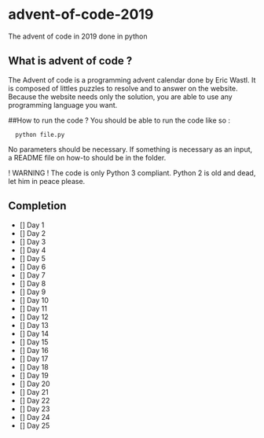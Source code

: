 # advent-of-code-2019

The advent of code in 2019 done in python

## What is advent of code ?

The Advent of code is a programming advent calendar done by Eric Wastl. It is composed of littles puzzles to resolve and to answer on the website. Because the website needs only the solution, you are able to use any programming language you want.

##How to run the code ?
You should be able to run the code like so :

```
  python file.py
```

No parameters should be necessary. If something is necessary as an input, a README file on how-to should be in the folder.

! WARNING ! The code is only Python 3 compliant. Python 2 is old and dead, let him in peace please.

## Completion

- [] Day 1
- [] Day 2
- [] Day 3
- [] Day 4
- [] Day 5
- [] Day 6
- [] Day 7
- [] Day 8
- [] Day 9
- [] Day 10
- [] Day 11
- [] Day 12
- [] Day 13
- [] Day 14
- [] Day 15
- [] Day 16
- [] Day 17
- [] Day 18
- [] Day 19
- [] Day 20
- [] Day 21
- [] Day 22
- [] Day 23
- [] Day 24
- [] Day 25

